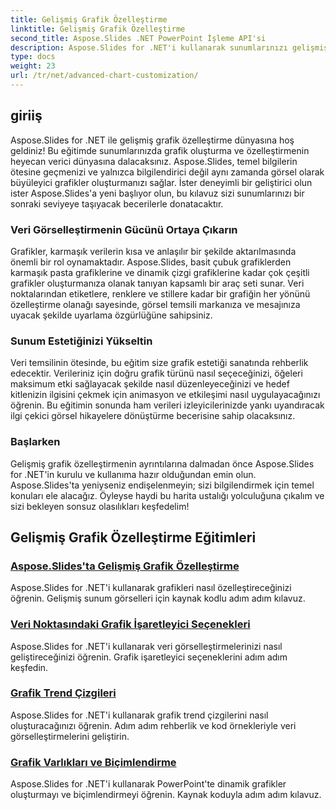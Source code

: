 ```yaml
---
title: Gelişmiş Grafik Özelleştirme
linktitle: Gelişmiş Grafik Özelleştirme
second_title: Aspose.Slides .NET PowerPoint İşleme API'si
description: Aspose.Slides for .NET'i kullanarak sunumlarınızı gelişmiş grafik özelleştirmesiyle geliştirin. Görsel olarak etkileyici grafikler oluşturmayı ve bunları tam ihtiyaçlarınıza göre nasıl uyarlayacağınızı öğrenin.
type: docs
weight: 23
url: /tr/net/advanced-chart-customization/
---
```


## giriiş

Aspose.Slides for .NET ile gelişmiş grafik özelleştirme dünyasına hoş geldiniz! Bu eğitimde sunumlarınızda grafik oluşturma ve özelleştirmenin heyecan verici dünyasına dalacaksınız. Aspose.Slides, temel bilgilerin ötesine geçmenizi ve yalnızca bilgilendirici değil aynı zamanda görsel olarak büyüleyici grafikler oluşturmanızı sağlar. İster deneyimli bir geliştirici olun ister Aspose.Slides'a yeni başlıyor olun, bu kılavuz sizi sunumlarınızı bir sonraki seviyeye taşıyacak becerilerle donatacaktır.

### Veri Görselleştirmenin Gücünü Ortaya Çıkarın

Grafikler, karmaşık verilerin kısa ve anlaşılır bir şekilde aktarılmasında önemli bir rol oynamaktadır. Aspose.Slides, basit çubuk grafiklerden karmaşık pasta grafiklerine ve dinamik çizgi grafiklerine kadar çok çeşitli grafikler oluşturmanıza olanak tanıyan kapsamlı bir araç seti sunar. Veri noktalarından etiketlere, renklere ve stillere kadar bir grafiğin her yönünü özelleştirme olanağı sayesinde, görsel temsili markanıza ve mesajınıza uyacak şekilde uyarlama özgürlüğüne sahipsiniz.

### Sunum Estetiğinizi Yükseltin

Veri temsilinin ötesinde, bu eğitim size grafik estetiği sanatında rehberlik edecektir. Verileriniz için doğru grafik türünü nasıl seçeceğinizi, öğeleri maksimum etki sağlayacak şekilde nasıl düzenleyeceğinizi ve hedef kitlenizin ilgisini çekmek için animasyon ve etkileşimi nasıl uygulayacağınızı öğrenin. Bu eğitimin sonunda ham verileri izleyicilerinizde yankı uyandıracak ilgi çekici görsel hikayelere dönüştürme becerisine sahip olacaksınız.

### Başlarken

Gelişmiş grafik özelleştirmenin ayrıntılarına dalmadan önce Aspose.Slides for .NET'in kurulu ve kullanıma hazır olduğundan emin olun. Aspose.Slides'ta yeniyseniz endişelenmeyin; sizi bilgilendirmek için temel konuları ele alacağız. Öyleyse haydi bu harita ustalığı yolculuğuna çıkalım ve sizi bekleyen sonsuz olasılıkları keşfedelim!

## Gelişmiş Grafik Özelleştirme Eğitimleri
### [Aspose.Slides'ta Gelişmiş Grafik Özelleştirme](./advanced-chart-customization/)
Aspose.Slides for .NET'i kullanarak grafikleri nasıl özelleştireceğinizi öğrenin. Gelişmiş sunum görselleri için kaynak kodlu adım adım kılavuz.
### [Veri Noktasındaki Grafik İşaretleyici Seçenekleri](./chart-marker-options-on-data-point/)
Aspose.Slides for .NET'i kullanarak veri görselleştirmelerinizi nasıl geliştireceğinizi öğrenin. Grafik işaretleyici seçeneklerini adım adım keşfedin.
### [Grafik Trend Çizgileri](./chart-trend-lines/)
Aspose.Slides for .NET'i kullanarak grafik trend çizgilerini nasıl oluşturacağınızı öğrenin. Adım adım rehberlik ve kod örnekleriyle veri görselleştirmelerini geliştirin.
### [Grafik Varlıkları ve Biçimlendirme](./chart-entities/)
Aspose.Slides for .NET'i kullanarak PowerPoint'te dinamik grafikler oluşturmayı ve biçimlendirmeyi öğrenin. Kaynak koduyla adım adım kılavuz.